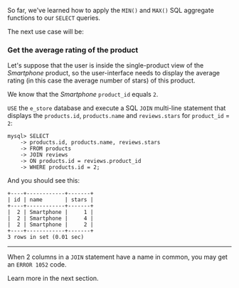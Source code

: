 So far, we've learned how to apply the `MIN()` and `MAX()` SQL aggregate functions to our `SELECT` queries.

The next use case will be: 

### Get the average rating of the product

Let's suppose that the user is inside the single-product view of the _Smartphone_ product, so the user-interface needs to display the average rating (in this case the average number of stars) of this product.

We know that the _Smartphone_ `product_id` equals `2`.

`USE` the `e_store` database and execute a SQL `JOIN` multi-line statement that displays the `products.id`, `products.name` and `reviews.stars` for `product_id` = `2`: 

```
mysql> SELECT 
    -> products.id, products.name, reviews.stars 
    -> FROM products 
    -> JOIN reviews 
    -> ON products.id = reviews.product_id 
    -> WHERE products.id = 2;
```

And you should see this:

```
+----+------------+-------+
| id | name       | stars |
+----+------------+-------+
|  2 | Smartphone |     1 |
|  2 | Smartphone |     4 |
|  2 | Smartphone |     2 |
+----+------------+-------+
3 rows in set (0.01 sec)
```

---
When 2 columns in a `JOIN` statement have a name in common, you may get an `ERROR 1052`  code.

Learn more in the next section.